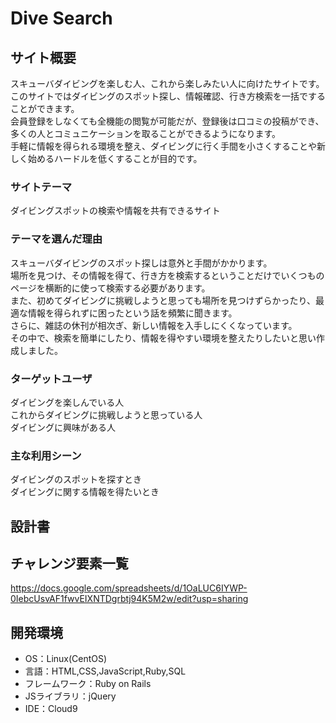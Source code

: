 # Dive Search

## サイト概要
スキューバダイビングを楽しむ人、これから楽しみたい人に向けたサイトです。
<br>
このサイトではダイビングのスポット探し、情報確認、行き方検索を一括ですることができます。
<br>
会員登録をしなくても全機能の閲覧が可能だが、登録後は口コミの投稿ができ、多くの人とコミュニケーションを取ることができるようになります。
<br>
手軽に情報を得られる環境を整え、ダイビングに行く手間を小さくすることや新しく始めるハードルを低くすることが目的です。

### サイトテーマ
ダイビングスポットの検索や情報を共有できるサイト

### テーマを選んだ理由
スキューバダイビングのスポット探しは意外と手間がかかります。
<br>
場所を見つけ、その情報を得て、行き方を検索するということだけでいくつものページを横断的に使って検索する必要があります。
<br>
また、初めてダイビングに挑戦しようと思っても場所を見つけずらかったり、最適な情報を得られずに困ったという話を頻繁に聞きます。
<br>
さらに、雑誌の休刊が相次ぎ、新しい情報を入手しにくくなっています。
<br>
その中で、検索を簡単にしたり、情報を得やすい環境を整えたりしたいと思い作成しました。

### ターゲットユーザ
ダイビングを楽しんでいる人
<br>
これからダイビングに挑戦しようと思っている人
<br>
ダイビングに興味がある人

### 主な利用シーン
ダイビングのスポットを探すとき
<br>
ダイビングに関する情報を得たいとき

## 設計書


## チャレンジ要素一覧
https://docs.google.com/spreadsheets/d/1OaLUC6IYWP-0IebcUsvAF1fwvEIXNTDgrbtj94K5M2w/edit?usp=sharing

## 開発環境
- OS：Linux(CentOS)
- 言語：HTML,CSS,JavaScript,Ruby,SQL
- フレームワーク：Ruby on Rails
- JSライブラリ：jQuery
- IDE：Cloud9

